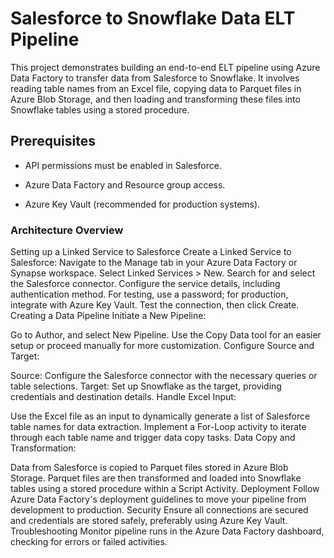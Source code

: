 # Salesforce to Snowflake Data ELT Pipeline
This project demonstrates building an end-to-end ELT pipeline using Azure Data Factory to transfer data from Salesforce to Snowflake. It involves reading table names from an Excel file, copying data to Parquet files in Azure Blob Storage, and then loading and transforming these files into Snowflake tables using a stored procedure.

## Prerequisites
- API permissions must be enabled in Salesforce.

- Azure Data Factory and Resource group access.

- Azure Key Vault (recommended for production systems).

### Architecture Overview
Setting up a Linked Service to Salesforce
Create a Linked Service to Salesforce:
Navigate to the Manage tab in your Azure Data Factory or Synapse workspace.
Select Linked Services > New.
Search for and select the Salesforce connector.
Configure the service details, including authentication method. For testing, use a password; for production, integrate with Azure Key Vault.
Test the connection, then click Create.
Creating a Data Pipeline
Initiate a New Pipeline:

Go to Author, and select New Pipeline.
Use the Copy Data tool for an easier setup or proceed manually for more customization.
Configure Source and Target:

Source: Configure the Salesforce connector with the necessary queries or table selections.
Target: Set up Snowflake as the target, providing credentials and destination details.
Handle Excel Input:

Use the Excel file as an input to dynamically generate a list of Salesforce table names for data extraction.
Implement a For-Loop activity to iterate through each table name and trigger data copy tasks.
Data Copy and Transformation:

Data from Salesforce is copied to Parquet files stored in Azure Blob Storage.
Parquet files are then transformed and loaded into Snowflake tables using a stored procedure within a Script Activity.
Deployment
Follow Azure Data Factory's deployment guidelines to move your pipeline from development to production.
Security
Ensure all connections are secured and credentials are stored safely, preferably using Azure Key Vault.
Troubleshooting
Monitor pipeline runs in the Azure Data Factory dashboard, checking for errors or failed activities.

